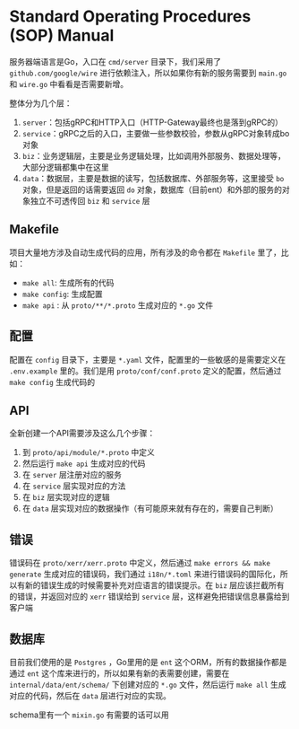 # Standard Operating Procedures (SOP) Manual

服务器端语言是Go，入口在 `cmd/server` 目录下，我们采用了 `github.com/google/wire` 进行依赖注入，所以如果你有新的服务需要到 `main.go` 和 `wire.go` 中看看是否需要新增。

整体分为几个层：
1. `server`：包括gRPC和HTTP入口（HTTP-Gateway最终也是落到gRPC的）
2. `service`：gRPC之后的入口，主要做一些参数校验，参数从gRPC对象转成bo对象
3. `biz`：业务逻辑层，主要是业务逻辑处理，比如调用外部服务、数据处理等，大部分逻辑都集中在这里
4. `data`：数据层，主要是数据的读写，包括数据库、外部服务等，这里接受 `bo` 对象，但是返回的话需要返回 `do` 对象，数据库（目前ent）和外部的服务的对象独立不可透传回 `biz` 和 `service` 层

## Makefile
项目大量地方涉及自动生成代码的应用，所有涉及的命令都在 `Makefile` 里了，比如：
- `make all`: 生成所有的代码
- `make config`: 生成配置
- `make api` : 从 `proto/**/*.proto` 生成对应的 `*.go` 文件

## 配置
配置在 `config` 目录下，主要是 `*.yaml` 文件，配置里的一些敏感的是需要定义在 `.env.example` 里的。我们是用 `proto/conf/conf.proto` 定义的配置，然后通过 `make config` 生成代码的

## API
全新创建一个API需要涉及这么几个步骤：
1. 到 `proto/api/module/*.proto` 中定义
2. 然后运行 `make api` 生成对应的代码
3. 在 `server` 层注册对应的服务
4. 在 `service` 层实现对应的方法
5. 在 `biz` 层实现对应的逻辑
6. 在 `data` 层实现对应的数据操作（有可能原来就有存在的，需要自己判断）

## 错误
错误码在 `proto/xerr/xerr.proto` 中定义，然后通过 `make errors && make generate` 生成对应的错误码，我们通过 `i18n/*.toml` 来进行错误码的国际化，所以有新的错误生成的时候需要补充对应语言的错误提示。在 `biz` 层应该拦截所有的错误，并返回对应的 `xerr` 错误给到 `service` 层，这样避免把错误信息暴露给到客户端

## 数据库
目前我们使用的是 `Postgres` ，Go里用的是 `ent` 这个ORM，所有的数据操作都是通过 `ent` 这个库来进行的，所以如果有新的表需要创建，需要在 `internal/data/ent/schema/` 下创建对应的 `*.go` 文件，然后运行 `make all` 生成对应的代码，然后在 `data` 层进行对应的实现。

schema里有一个 `mixin.go` 有需要的话可以用
